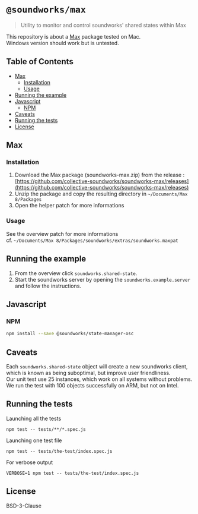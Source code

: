 # `@soundworks/max`

> Utility to monitor and control soundworks' shared states within Max

<!-- _**Warning**: this component is experimental and will probably be subject to changes_ -->

This repository is about a [Max](https://cycling74.com/products/max-features) package tested on Mac.  
Windows version should work but is untested.

## Table of Contents

<!-- toc -->

- [Max](#max)
  * [Installation](#installation)
  * [Usage](#usage)
- [Running the example](#running-the-example)
- [Javascript](#javascript)
  * [NPM](#npm)
- [Caveats](#caveats)
- [Running the tests](#running-the-tests)
- [License](#license)

<!-- tocstop -->

## Max

### Installation

1. Download the Max package (soundworks-max.zip) from the release :  
[https://github.com/collective-soundworks/soundworks-max/releases](https://github.com/collective-soundworks/soundworks-max/releases)
2. Unzip the package and copy the resulting directory in `~/Documents/Max 8/Packages`
3. Open the helper patch for more informations

### Usage

See the overview patch for more informations  
cf. `~/Documents/Max 8/Packages/soundworks/extras/soundworks.maxpat`

## Running the example

1. From the overview click `soundworks.shared-state`. 
2. Start the soundworks server by opening the `soundworks.example.server`   
and follow the instructions.

## Javascript
### NPM

```sh
npm install --save @soundworks/state-manager-osc
```


## Caveats
Each `soundworks.shared-state` object will create a new soundworks client,   
which is known as being suboptimal, but improve user friendliness.  
Our unit test use 25 instances, which work on all systems without problems.  
We run the test with 100 objects successfully on ARM, but not on Intel.  

## Running the tests

Launching all the tests

```
npm test -- tests/**/*.spec.js
```

Launching one test file

```
npm test -- tests/the-test/index.spec.js
```

For verbose output

```
VERBOSE=1 npm test -- tests/the-test/index.spec.js
```


## License

BSD-3-Clause
